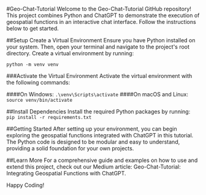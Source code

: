 #Geo-Chat-Tutorial
Welcome to the Geo-Chat-Tutorial GitHub repository! This project combines Python and ChatGPT to demonstrate the execution of geospatial functions in an interactive chat interface. Follow the instructions below to get started.

##Setup
Create a Virtual Environment
Ensure you have Python installed on your system. Then, open your terminal and navigate to the project's root directory. Create a virtual environment by running:

`python -m venv venv`

###Activate the Virtual Environment
Activate the virtual environment with the following commands:

####On Windows:
`.\venv\Scripts\activate`
####On macOS and Linux:
`source venv/bin/activate`

##Install Dependencies
Install the required Python packages by running:
`pip install -r requirements.txt`

##Getting Started
After setting up your environment, you can begin exploring the geospatial functions integrated with ChatGPT in this tutorial. The Python code is designed to be modular and easy to understand, providing a solid foundation for your own projects.

##Learn More
For a comprehensive guide and examples on how to use and extend this project, check out our Medium article: Geo-Chat-Tutorial: Integrating Geospatial Functions with ChatGPT.

Happy Coding!
